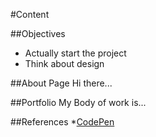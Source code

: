 #Content

##Objectives
* Actually start the project
* Think about design


##About Page
Hi there...


##Portfolio
My Body of work is...

##References
*[CodePen](http://codepen.io)
